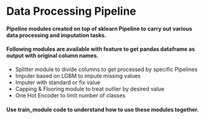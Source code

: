 # Data Processing Pipeline

#### Pipeline modules created on top of sklearn Pipeline to carry out various data processing and imputation tasks.

#### Following modules are available with feature to get pandas dataframe as output with original column names.

- Splitter module to divide columns to get processed by specific Pipelines
- Imputer based on LGBM to impute missing values
- Imputer with standard or fix value
- Capping & Flooring module to treat outlier by desired value
- One Hot Encoder to limit number of classes


#### Use train_module code to understand how to use these modules together.
